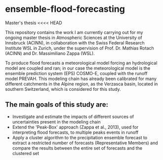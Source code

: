 # ensemble-flood-forecasting
Master's thesis <<<< HEAD

This repository contains the work I am currently carrying out for my ongoing master thesis in Atmospheric Sciences at the University of Innsbruck (ACINN), in collaboration with the Swiss Federal Research Institute WSL in Zurich, under the supervision of Prof. Dr. Mathias Rotach (ACINN) and Dr. Massimiliano Zappa (WSL).

To produce flood forecasts a meteorological model forcing an hydrological model are coupled and ran; in our case the meteorological model is the ensemble prediction system (EPS) COSMO-E, coupled with the runoff model PREVAH. This modeling chain has already been calibrated for many different catchments in the Alpine region, as the Verzasca basin, located in southern Switzerland, which is considered for this study.

The main goals of this study are:
-

- Investigate and estimate the impacts of different sources of uncertainties present in the modeling chain
- Extend the 'Peak-Box' approach (Zappa et al., 2013), used for interpreting flood forecasts, to multiple peaks events in runoff
- Apply a cluster algorithm to the precipitation ensemble forecast to extract a restricted number of forecasts (Representative Members) and compare the results between the entire set of forecasts and the clustered set
